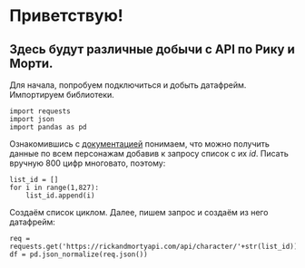 # Приветствую!
## Здесь будут различные добычи с API по Рику и Морти.

  Для начала, попробуем подключиться и добыть датафрейм. Импортируем библиотеки.

    import requests
    import json
    import pandas as pd
    
  Ознакомившись с [документацией](https://rickandmortyapi.com/documentation/#get-all-characters) понимаем, что можно получить данные по всем персонажам добавив к запросу список с их *id*. Писать вручную 800 цифр многовато, поэтому:

    list_id = []
    for i in range(1,827):
        list_id.append(i)
    
  Создаём список циклом. Далее, пишем запрос и создаём из него датафрейм:
  
    req = requests.get('https://rickandmortyapi.com/api/character/'+str(list_id))
    df = pd.json_normalize(req.json())
